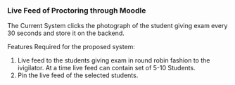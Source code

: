 ### Live Feed of Proctoring through Moodle

The Current System clicks the photograph of the student giving exam every 30 seconds and store it on the backend.

Features Required for the proposed system:

1. Live feed to the students giving exam in round robin fashion to the ivigilator. At a time live feed can contain set of 5-10 Students.
2. Pin the live feed of the selected students.
 


